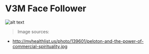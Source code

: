# V3M Face Follower

![alt text](https://github.com/matthew-ardi/V3M-face-follower/blob/master/media/48x36.png)

>Image sources:
- http://myhealthlist.us/photo/139601/peloton-and-the-power-of-commercial-spirituality.jpg

